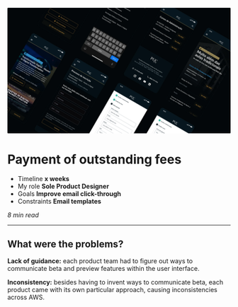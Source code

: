 ![Mobile Website for Pontifical Catholic University of Rio de Janeiro (PUC-Rio) showcasing postgraduate courses and Master in Digital Transformation program.](assets/images/project-1/image-post.webp)
# Payment of outstanding fees

- Timeline **x weeks**
- My role **Sole Product Designer**
- Goals **Improve email click-through**
- Constraints **Email templates**

*8 min read*

---

## What were the problems?
**Lack of guidance:** each product team had to figure out
ways to communicate beta and preview features within
the user interface.

**Inconsistency:** besides having to invent ways to
communicate beta, each product came with its own
particular approach, causing inconsistencies across AWS.